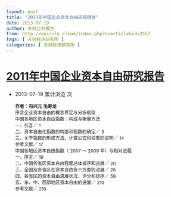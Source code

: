 ```yaml
---
layout: post
title: "2011年中国企业资本自由研究报告"
date: 2013-07-19
author: 天则公共报告
from: http://unirule.cloud/index.php?c=article&id=2557
tags: [ 天则经济研究所 ]
categories: [ 天则经济研究所 ]
---
```


<div class="content_board">
 <div class="content_board_cont">
  <h1>
   <a href="">
    2011年中国企业资本自由研究报告
   </a>
  </h1>
  <ul>
   <li>
    2013-07-19
    <span class="ml20">
     累计浏览
     次
    </span>
   </li>
  </ul>
  <div>
   <div style="text-indent:18.05pt;">
    <b>
     <span style="font-size:9pt;">
      作者：冯兴元
     </span>
    </b>
    <b>
     <span style="font-size:9pt;">
      毛寿龙
     </span>
    </b>
   </div>
   <div style="text-indent:18pt;">
    <span style="font-size:9pt;">
     序言企业资本自由的概念界定与分析框架
    </span>
   </div>
   <div style="text-indent:18pt;">
    <span style="font-size:9pt;">
     中国各地区资本自由指数：构成与衡量方法
    </span>
   </div>
   <div style="text-indent:18pt;">
    <span style="font-size:9pt;">
     一、引言／
    </span>
    <span style="font-size:9pt;">
     1
    </span>
   </div>
   <div style="text-indent:18pt;">
    <span style="font-size:9pt;">
     二、资本自由化指数的构造和指数的确定／
    </span>
    <span style="font-size:9pt;">
     3
    </span>
   </div>
   <div style="text-indent:18pt;">
    <span style="font-size:9pt;">
     三、关于指数的形成方法、计算公式和权重的说明／
    </span>
    <span style="font-size:9pt;">
     14
    </span>
   </div>
   <div style="text-indent:18pt;">
    <span style="font-size:9pt;">
     参考文献／
    </span>
    <span style="font-size:9pt;">
     17
    </span>
   </div>
   <div style="text-indent:18pt;">
    <span style="font-size:9pt;">
     中国各地区资本自由指数（
    </span>
    <span style="font-size:9pt;">
     2007
    </span>
    <span style="font-size:9pt;">
     ～
    </span>
    <span style="font-size:9pt;">
     2009
    </span>
    <span style="font-size:9pt;">
     年）与相对进程
    </span>
   </div>
   <div style="text-indent:18pt;">
    <span style="font-size:9pt;">
     一、序言／
    </span>
    <span style="font-size:9pt;">
     19
    </span>
   </div>
   <div style="text-indent:18pt;">
    <span style="font-size:9pt;">
     二、中国各省区资本自由程度总体排序和进展／
    </span>
    <span style="font-size:9pt;">
     20
    </span>
   </div>
   <div style="text-indent:18pt;">
    <span style="font-size:9pt;">
     三、全国及各省区在资本自由各个方面的进展／
    </span>
    <span style="font-size:9pt;">
     26
    </span>
   </div>
   <div style="text-indent:18pt;">
    <span style="font-size:9pt;">
     四、各省区的资本自由进展状况、评分和排序／
    </span>
    <span style="font-size:9pt;">
     59
    </span>
   </div>
   <div style="text-indent:18pt;">
    <span style="font-size:9pt;">
     五、东、中、西部地区资本自由的进展／
    </span>
    <span style="font-size:9pt;">
     210
    </span>
   </div>
   <div style="text-indent:18pt;">
    <span style="font-size:9pt;">
     参考文献／
    </span>
    <span style="font-size:9pt;">
     218
    </span>
   </div>
  </div>
 </div>
</div>

